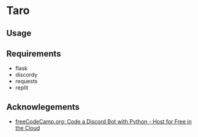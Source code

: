 <h1>Taro</h1>
<h2>Usage</h2>
<h2>Requirements</h2>
<ul>
	<li>flask</li>
	<li>discordy</li>
	<li>requests</li>
	<li>replit</li>
</ul>
<h2>Acknowlegements</h2>
<ul>
	<li><a href='https://www.youtube.com/watch?v=SPTfmiYiuok'>freeCodeCamp.org: Code a Discord Bot with Python - Host for Free in the Cloud</a></li>
</ul>